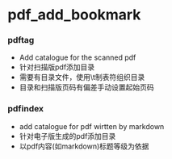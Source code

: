 # pdf_add_bookmark
### pdftag
- Add catalogue for the scanned pdf
- 针对扫描版pdf添加目录
- 需要有目录文件，使用\t制表符组织目录
- 目录和扫描版页码有偏差手动设置起始页码

### pdfindex
- add catalogue for pdf wirtten by markdown
- 针对电子版生成的pdf添加目录
- 以pdf内容(如markdown)标题等级为依据
